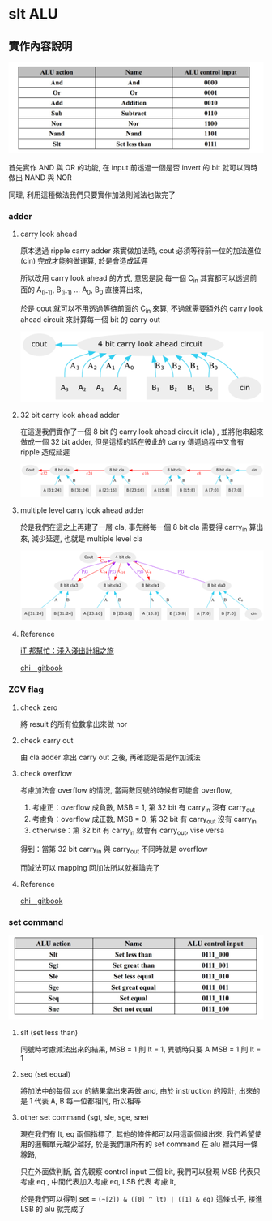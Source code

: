 # slt ALU

## 實作內容說明

![img](./img/basic_command.png)

首先實作 AND 與 OR 的功能, 在 input 前透過一個是否 invert 的 bit 就可以同時做出 NAND 與 NOR

同理, 利用這種做法我們只要實作加法則減法也做完了

### adder

1.  carry look ahead

    原本透過 ripple carry adder 來實做加法時, cout 必須等待前一位的加法進位 (cin) 完成才能夠做運算, 於是會造成延遲
    
    所以改用 carry look ahead 的方式, 意思是說 每一個 C<sub>in</sub> 其實都可以透過前面的 A<sub>(i-1)</sub>, B<sub>(i-1)</sub> &#x2026; A<sub>0</sub>, B<sub>0</sub> 直接算出來,
    
    於是 cout 就可以不用透過等待前面的 C<sub>in</sub> 來算, 不過就需要額外的 carry look ahead circuit 來計算每一個 bit 的 carry out
    
    ![img](./img/4cla.png)

2.  32 bit carry look ahead adder

    在這邊我們實作了一個 8 bit 的 carry look ahead circuit (cla) , 並將他串起來做成一個 32 bit adder, 
    但是這樣的話在彼此的 carry 傳遞過程中又會有 ripple 造成延遲
    
    ![img](./img/32badder.png)

3.  multiple level carry look ahead adder

    於是我們在這之上再建了一層 cla, 事先將每一個 8 bit cla 需要得 carry<sub>in</sub> 算出來, 減少延遲, 也就是 multiple level cla 
    
    ![img](./img/multicladder.png)

4.  Reference

    [iT 邦幫忙：淺入淺出計組之旅](http://ithelp.ithome.com.tw/articles/10160513)
    
    [chi＿gitbook](https://chi_gitbook.gitbooks.io/personal-note/content/addition.html)

### ZCV flag

1.  check zero

    將 result 的所有位數拿出來做 nor 

2.  check carry out

    由 cla adder 拿出 carry out 之後, 再確認是否是作加減法

3.  check overflow

    考慮加法會 overflow 的情況, 當兩數同號的時候有可能會 overflow, 
    
    1.  考慮正：overflow 成負數, MSB = 1, 第 32 bit 有 carry<sub>in</sub> 沒有 carry<sub>out</sub>
    2.  考慮負：overflow 成正數, MSB = 0, 第 32 bit 有 carry<sub>out</sub> 沒有 carry<sub>in</sub>
    3.  otherwise：第 32 bit 有 carry<sub>in</sub> 就會有 carry<sub>out</sub>, vise versa
    
    得到：當第 32 bit carry<sub>in</sub> 與 carry<sub>out</sub> 不同時就是 overflow
    
    而減法可以 mapping 回加法所以就推論完了

4.  Reference

    [chi＿gitbook](https://chi_gitbook.gitbooks.io/personal-note/content/alu.html)

### set command

![img](./img/set_command.png)

1.  slt (set less than)

    同號時考慮減法出來的結果, MSB = 1 則 lt = 1, 異號時只要 A MSB = 1 則 lt = 1

2.  seq (set equal)

    將加法中的每個 xor 的結果拿出來再做 and, 由於 instruction 的設計, 出來的是 1 代表 A, B 每一位都相同, 所以相等

3.  other set command (sgt, sle, sge, sne)

    現在我們有 lt, eq 兩個指標了, 其他的條件都可以用這兩個組出來, 我們希望使用的邏輯單元越少越好, 於是我們讓所有的 set command 在 alu 裡共用一條線路,
    
    只在外面做判斷, 首先觀察 control input 三個 bit, 我們可以發現 MSB 代表只考慮 eq , 中間代表加入考慮 eq, LSB 代表 考慮 lt, 
    
    於是我們可以得到 set = `(~[2]) & ([0] ^ lt) | ([1] & eq)` 這條式子, 接進 LSB 的 alu 就完成了
